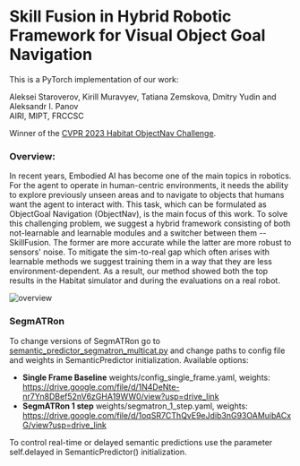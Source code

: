 # Skill Fusion in Hybrid Robotic Framework for Visual Object Goal Navigation
This is a PyTorch implementation of our work:

Aleksei Staroverov, Kirill Muravyev, Tatiana Zemskova, Dmitry Yudin and Aleksandr I. Panov<br />
AIRI, MIPT, FRCCSC

Winner of the [CVPR 2023 Habitat ObjectNav Challenge](https://aihabitat.org/challenge/2023/).

### Overview:
In recent years, Embodied AI has become one of the main topics in robotics. For the agent to operate in human-centric environments, it needs the ability to explore previously unseen areas and to navigate to objects that humans want the agent to interact with. This task, which can be formulated as ObjectGoal Navigation (ObjectNav), is the main focus of this work. To solve this challenging problem, we suggest a hybrid framework consisting of both not-learnable and learnable modules and a switcher between them -- SkillFusion. The former are more accurate while the latter are more robust to sensors' noise. To mitigate the sim-to-real gap which often arises with learnable methods we suggest training them in a way that they are less environment-dependent. As a result, our method showed both the top results in the Habitat simulator and during the evaluations on a real robot.

![overview](./docs/objectnav_spec_2023.gif)

### SegmATRon
To change versions of SegmATRon go to [semantic_predictor_segmatron_multicat.py](./root/skillfusion/semantic_predictor_segmatron_multicat.py) and change paths to config file and weights in SemanticPredictor initialization.
Available options:

- **Single Frame Baseline** weights/config_single_frame.yaml, weights: https://drive.google.com/file/d/1N4DeNte-nr7Yn8DBef52nV6zGHA19WW0/view?usp=drive_link
- **SegmATRon 1 step** weights/segmatron_1_step.yaml, weights: https://drive.google.com/file/d/1oqSR7CThQvE9eJdib3nG93OAMuibACxG/view?usp=drive_link

To control real-time or delayed semantic predictions use the parameter self.delayed in SemanticPredictor() initialization. 